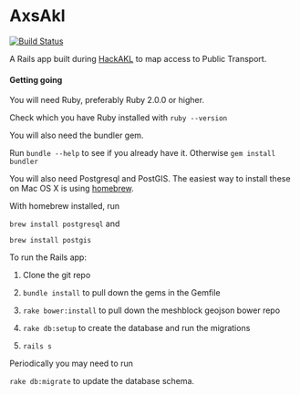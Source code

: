 AxsAkl
======

[![Build
Status](https://travis-ci.org/tuttinator/axsakl.svg?branch=master)](https://travis-ci.org/tuttinator/axsakl)

A Rails app built during [HackAKL](http://hackakl.org.nz) to map access to Public Transport.


#### Getting going

You will need Ruby, preferably Ruby 2.0.0 or higher.

Check which you have Ruby installed with ``ruby --version``

You will also need the bundler gem.


Run `bundle --help` to see if you already have it. Otherwise `gem
install bundler`



You will also need Postgresql and PostGIS. The easiest way to install
these on Mac OS X is using [homebrew](http://brew.sh/).

With homebrew installed, run

`brew install postgresql` and

`brew install postgis`


To run the Rails app:

1. Clone the git repo

2. `bundle install` to pull down the gems in the Gemfile

3. `rake bower:install` to pull down the meshblock geojson bower repo

4. `rake db:setup` to create the database and run the
   migrations

5. `rails s`


Periodically you may need to run

`rake db:migrate` to update the database schema.
